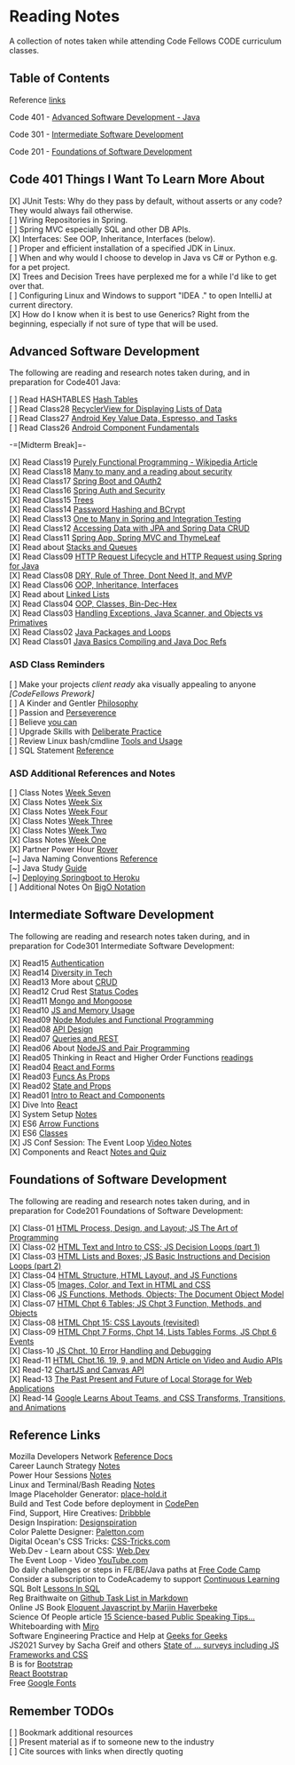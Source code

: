 # Reading Notes

A collection of notes taken while attending Code Fellows CODE curriculum classes.

## Table of Contents

Reference [links](#reference-links)  

Code 401 - [Advanced Software Development - Java](#advanced-software-development)  

Code 301 - [Intermediate Software Development](#intermediate-software-development)  

Code 201 - [Foundations of Software Development](#foundations-of-software-development)  

## Code 401 Things I Want To Learn More About

[X] JUnit Tests: Why do they pass by default, without asserts or any code? They would always fail otherwise.  
[ ] Wiring Repositories in Spring.  
[ ] Spring MVC especially SQL and other DB APIs.  
[X] Interfaces: See OOP, Inheritance, Interfaces (below).  
[ ] Proper and efficient installation of a specified JDK in Linux.  
[ ] When and why would I choose to develop in Java vs C# or Python e.g. for a pet project.  
[X] Trees and Decision Trees have perplexed me for a while I'd like to get over that.  
[ ] Configuring Linux and Windows to support "IDEA ." to open IntelliJ at current directory.  
[X] How do I know when it is best to use Generics? Right from the beginning, especially if not sure of type that will be used.  

## Advanced Software Development

The following are reading and research notes taken during, and in preparation for Code401 Java:

[ ] Read HASHTABLES [Hash Tables](./code401-files/hash-tables.html)  
[ ] Read Class28 [RecyclerView for Displaying Lists of Data](./code401-files/recyclerview-for-lists.html)  
[ ] Read Class27 [Android Key Value Data, Espresso, and Tasks](./code401-files/android-kvd-espresso-tasks.html)  
[ ] Read Class26 [Android Component Fundamentals](./code401-files/android-fundamentals.html)  

-=[Midterm Break]=-

[X] Read Class19 [Purely Functional Programming - Wikipedia Article](./code401-files/pure-func-prog-wiki.html)  
[X] Read Class18 [Many to many and a reading about security](./code401-files/many-many-security-read.html)  
[X] Read Class17 [Spring Boot and OAuth2](./code401-files/spring-oauth-tutorial.html)  
[X] Read Class16 [Spring Auth and Security](./code401-files/spring-auth-n-z.html)  
[X] Read Class15 [Trees](./code401-files/treeeeeees.html)  
[X] Read Class14 [Password Hashing and BCrypt](./code401-files/passwd-hashing-bcrypt.html)  
[X] Read Class13 [One to Many in Spring and Integration Testing](./code401-files/one-to-many-and-integration-testing.html)  
[X] Read Class12 [Accessing Data with JPA and Spring Data CRUD](./code401-files/jpa-data-access-and-crud.html)  
[X] Read Class11 [Spring App, Spring MVC and ThymeLeaf](./code401-files/spring-app-mvc-thymeleaf.html)  
[X] Read about [Stacks and Queues](./code401-files/stacks-and-queues.html)  
[X] Read Class09 [HTTP Request Lifecycle and HTTP Request using Spring for Java](./code401-files/java-and-http.html)  
[X] Read Class08 [DRY, Rule of Three, Dont Need It, and MVP](./code401-files/dry-three-mvp.html)  
[X] Read Class06 [OOP, Inheritance, Interfaces](./code401-files/oop-inhrtnce-intfaces.html)  
[X] Read about [Linked Lists](./code401-files/bigo-linkedlists.html)  
[X] Read Class04 [OOP, Classes, Bin-Dec-Hex](./code401-files/oop-classes-bindechex.html)  
[X] Read Class03 [Handling Exceptions, Java Scanner, and Objects vs Primatives](./code401-files/java-exceptions-scanner.html)  
[X] Read Class02 [Java Packages and Loops](./code401-files/read401-02-java.html)  
[X] Read Class01 [Java Basics Compiling and Java Doc Refs](./code401-files/read401-01-java.html)  

### ASD Class Reminders

[ ] Make your projects *client ready* aka visually appealing to anyone *[CodeFellows Prework]*  
[ ] A Kinder and Gentler [Philosophy](./code401-files/kinder-gentler-philo.html)  
[ ] Passion and [Perseverence](./code401-files/passion-perseverence.html)  
[ ] Believe [you can](./code401-files/tedx-believe-u-can-improve.html)  
[ ] Upgrade Skills with [Deliberate Practice](./code401-files/upg-skills-with-practice.html)  
[ ] Review Linux bash/cmdline [Tools and Usage](./linux-terminal-files/bash-stuff.html)  
[ ] SQL Statement [Reference](./code401-files/sql-statements-ref.html)  

### ASD Additional References and Notes

[ ] Class Notes [Week Seven](./code401-files/class-notes-week7.html)  
[X] Class Notes [Week Six](./code401-files/class-notes-week6.html)  
[X] Class Notes [Week Four](./code401-files/class-notes-week4.html)  
[X] Class Notes [Week Three](./code401-files/class-notes-week3.html)  
[X] Class Notes [Week Two](./code401-files/class-notes-week2.html)  
[X] Class Notes [Week One](./code401-files/class-notes-week1.html)  
[X] Partner Power Hour [Rover](./power-hour-notes/pph-rover.html)  
[~] Java Naming Conventions [Reference](./code401-files/java-naming-conv-ref.html)  
[~] Java Study [Guide](./code401-files/java-reference.html)  
[~] [Deploying Springboot to Heroku](./code401-files/heroku-deploy-spring.html)  
[ ] Additional Notes On [BigO Notation]()  

## Intermediate Software Development

The following are reading and research notes taken during, and in preparation for Code301 Intermediate Software Development:

[X] Read15 [Authentication](./code301-files/authentication.html)  
[X] Read14 [Diversity in Tech](./code301-files/diversity-in-tech.html)  
[X] Read13 More about [CRUD](./code301-files/crud-crud-notes.html)  
[X] Read12 Crud Rest [Status Codes](./code301-files/crud-rest-statuscodes.html)  
[X] Read11 [Mongo and Mongoose](./code301-files/mongo-and-mongoose.html)  
[X] Read10 [JS and Memory Usage](./code301-files/js-mem-usage.html)  
[X] Read09 [Node Modules and Functional Programming](./code301-files/nodemodules-funcproging.html)  
[X] Read08 [API Design](./code301-files/api-design.html)  
[X] Read07 [Queries and REST](./code301-files/queries-rest-api.html)  
[X] Read06 About [NodeJS and Pair Programming](./code301-files/node-and-pairprog.html)  
[X] Read05 Thinking in React and Higher Order Functions [readings](./code301-files/reactthink-higherorderfuncs.html)  
[X] Read04 [React and Forms](./code301-files/react-and-forms.html)  
[X] Read03 [Funcs As Props](./code301-files/funcs-as-props.html)  
[X] Read02 [State and Props](./code301-files/read02.html)  
[X] Read01 [Intro to React and Components](./code301-files/read01.html)  
[X] Dive Into [React](./code301-files/dive-into-react.html)  
[X] System Setup [Notes](./code301-files/setup-notes.html)  
[X] ES6 [Arrow Functions](./code301-files/arrow-functions.html)  
[X] ES6 [Classes](./code301-files/es6-classes.html)  
[X] JS Conf Session: The Event Loop [Video Notes](./code301-files/event-loop-video.html)  
[X] Components and React [Notes and Quiz](./code301-files/components-react.html)  

## Foundations of Software Development

The following are reading and research notes taken during, and in preparation for Code201 Foundations of Software Development:

[X] Class-01 [HTML Process, Design, and Layout; JS The Art of Programming](./code201-files/class-01.html)  
[X] Class-02 [HTML Text and Intro to CSS; JS Decision Loops (part 1)](./code201-files/class-02.html)  
[X] Class-03 [HTML Lists and Boxes; JS Basic Instructions and Decision Loops (part 2)](./code201-files/class-03.html)  
[X] Class-04 [HTML Structure, HTML Layout, and JS Functions](./code201-files/class-04.html)  
[X] Class-05 [Images, Color, and Text in HTML and CSS](./code201-files/class-05.html)  
[X] Class-06 [JS Functions, Methods, Objects; The Document Object Model](./code201-files/class-06.html)  
[X] Class-07 [HTML Chpt 6 Tables; JS Chpt 3 Function, Methods, and Objects](./code201-files/class-07.html)  
[X] Class-08 [HTML Chpt 15: CSS Layouts (revisited)](./code201-files/class-08.html)  
[X] Class-09 [HTML Chpt 7 Forms, Chpt 14, Lists Tables Forms, JS Chpt 6 Events](./code201-files/class-09.html)  
[X] Class-10 [JS Chpt. 10 Error Handling and Debugging](./code201-files/class-10.html)  
[X] Read-11 [HTML Chpt.16, 19, 9, and MDN Article on Video and Audio APIs](./code201-files/read-11.html)  
[X] Read-12 [ChartJS and Canvas API](./code201-files/read-12.html)  
[X] Read-13 [The Past Present and Future of Local Storage for Web Applications](./code201-files/read-13.html)  
[X] Read-14 [Google Learns About Teams, and CSS Transforms, Transitions, and Animations](./code201-files/read-14.html)  

## Reference Links

Mozilla Developers Network [Reference Docs](https://developer.mozilla.org/en-US/docs/Web)  
Career Launch Strategy [Notes](./code201-files/CareerLaunchStrategy.html)  
Power Hour Sessions [Notes](./power-hour-notes/readme.html)  
Linux and Terminal/Bash Reading [Notes](./linux-terminal/readme.html)  
Image Placeholder Generator: [place-hold.it](https://place-hold.it)  
Build and Test Code before deployment in [CodePen](https://codepen.io/)  
Find, Support, Hire Creatives: [Dribbble](https://dribbble.com/)  
Design Inspiration: [Designspiration](https://www.designspiration.com/)  
Color Palette Designer: [Paletton.com](https://paletton.com/)  
Digital Ocean's CSS Tricks: [CSS-Tricks.com](https://css-tricks.com/)  
Web.Dev - Learn about CSS: [Web.Dev](https://web.dev/learn/css/layout/)  
The Event Loop - Video [YouTube.com](https://www.youtube.com/watch?v=8aGhZQkoFbQ&ab_channel=JSConf)  
Do daily challenges or steps in FE/BE/Java paths at [Free Code Camp](https://www.freecodecamp.org/)  
Consider a subscription to CodeAcademy to support [Continuous Learning](https://www.codecademy.com/)  
SQL Bolt [Lessons In SQL](https://www.sqlbolt.com/)  
Reg Braithwaite on [Github Task List in Markdown](https://github.blog/2014-04-28-task-lists-in-all-markdown-documents/)  
Online JS Book [Eloquent Javascript by Marjin Haverbeke](https://eloquentjavascript.net/)  
Science Of People article [15 Science-based Public Speaking Tips...](https://www.scienceofpeople.com/public-speaking-tips/)  
Whiteboarding with [Miro](https://www.miro.com)  
Software Engineering Practice and Help at [Geeks for Geeks](https://www.geeksforgeeks.org/)  
JS2021 Survey by Sacha Greif and others [State of ... surveys including JS Frameworks and CSS](https://2021.stateofjs.com/)  
B is for [Bootstrap](https://getbootstrap.com/docs/3.4/)  
[React Bootstrap](https://react-bootstrap.github.io/)  
Free [Google Fonts](https://fonts.google.com/)  

## Remember TODOs  

[ ] Bookmark additional resources  
[ ] Present material as if to someone new to the industry  
[ ] Cite sources with links when directly quoting  
